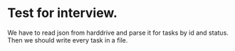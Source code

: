 # Test for interview. 
We have to read json from harddrive and parse it for tasks by id and status. Then we should write every task in a file.

